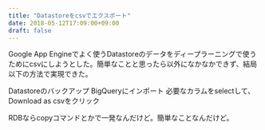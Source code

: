 ```yaml
---
title: "Datastoreをcsvでエクスポート"
date: 2018-05-12T17:09:00+09:00
draft: false
---
```

Google App Engineでよく使うDatastoreのデータをディープラーニングで使うためにcsvにしようとした。簡単なことと思ったら以外になかなかできず、結局以下の方法で実現できた。

Datastoreのバックアップ
BigQueryにインポート
必要なカラムをselectして、Download as csvをクリック

RDBならcopyコマンドとかで一発なんだけど。簡単なことなんだけど。

